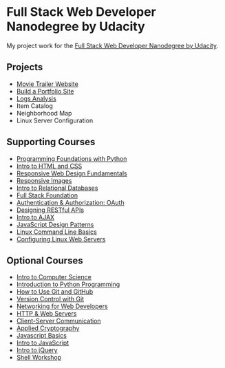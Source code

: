 # Full Stack Web Developer Nanodegree by Udacity
My project work for the [Full Stack Web Developer Nanodegree by Udacity](https://www.udacity.com/course/full-stack-web-developer-nanodegree--nd004).

## Projects

* [Movie Trailer Website](https://github.com/jsoetens/udacity-nanodegree-fswd/tree/master/fswd-project-1)
* [Build a Portfolio Site](https://github.com/jsoetens/udacity-nanodegree-fswd/tree/master/fswd-project-2)
* [Logs Analysis](https://github.com/jsoetens/udacity-nanodegree-fswd/tree/master/fswd-project-3)
* Item Catalog
* Neighborhood Map
* Linux Server Configuration

## Supporting Courses
* [Programming Foundations with Python](https://www.udacity.com/courses/programming-foundations-with-python--ud036)
* [Intro to HTML and CSS](https://www.udacity.com/courses/intro-to-html-and-css--ud304)
* [Responsive Web Design Fundamentals](https://www.udacity.com/course/responsive-web-design-fundamentals--ud893)
* [Responsive Images](https://www.udacity.com/course/responsive-images--ud882)
* [Intro to Relational Databases](https://www.udacity.com/course/intro-to-relational-databases--ud197)
* [Full Stack Foundation](https://www.udacity.com/course/full-stack-foundations--ud088)
* [Authentication & Authorization: OAuth](https://www.udacity.com/course/authentication-authorization-oauth--ud330)
* [Designing RESTful APIs](https://www.udacity.com/course/designing-restful-apis--ud388)
* [Intro to AJAX](https://www.udacity.com/course/intro-to-ajax--ud110)
* [JavaScript Design Patterns](https://www.udacity.com/course/javascript-design-patterns--ud989)
* [Linux Command Line Basics](https://www.udacity.com/course/linux-command-line-basics--ud595)
* [Configuring Linux Web Servers](https://www.udacity.com/course/configuring-linux-web-servers--ud299)

## Optional Courses
* [Intro to Computer Science](https://www.udacity.com/courses/cs101)
* [Introduction to Python Programming](https://www.udacity.com/course/introduction-to-python--ud1110)
* [How to Use Git and GitHub](https://www.udacity.com/courses/ud775)
* [Version Control with Git](https://www.udacity.com/course/version-control-with-git--ud123)
* [Networking for Web Developers](https://www.udacity.com/course/networking-for-web-developers--ud256)
* [HTTP & Web Servers](https://www.udacity.com/course/http-web-servers--ud303)
* [Client-Server Communication](https://www.udacity.com/course/client-server-communication--ud897)
* [Applied Cryptography](https://www.udacity.com/course/applied-cryptography--cs387)
* [Javascript Basics](https://www.udacity.com/course/javascript-basics--ud804)
* [Intro to JavaScript](https://www.udacity.com/course/intro-to-javascript--ud803)
* [Intro to jQuery](https://www.udacity.com/course/intro-to-jquery--ud245)
* [Shell Workshop](https://www.udacity.com/course/shell-workshop--ud206)
